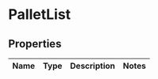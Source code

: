 # PalletList

## Properties
Name | Type | Description | Notes
------------ | ------------- | ------------- | -------------
